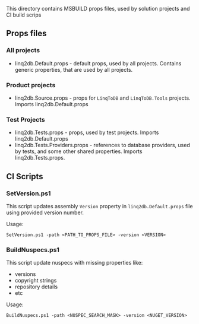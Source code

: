 This directory contains MSBUILD props files, used by solution projects and CI build scrips

## Props files

### All projects
- linq2db.Default.props - default props, used by all projects. Contains generic properties, that are used by all projects.

### Product projects
- linq2db.Source.props - props for `LinqToDB` and `LinqToDB.Tools` projects. Imports linq2db.Default.props

### Test Projects
- linq2db.Tests.props - props, used by test projects. Imports linq2db.Default.props
- linq2db.Tests.Providers.props - references to database providers, used by tests, and some other shared properties. Imports linq2db.Tests.props.

## CI Scripts

### SetVersion.ps1
This script updates assembly `Version` property in `linq2db.Default.props` file using provided version number.

Usage:
```
SetVersion.ps1 -path <PATH_TO_PROPS_FILE> -version <VERSION>
```

### BuildNuspecs.ps1
This script update nuspecs with missing properties like:
- versions
- copyright strings
- repository details
- etc

Usage:
```
BuildNuspecs.ps1 -path <NUSPEC_SEARCH_MASK> -version <NUGET_VERSION>
```
